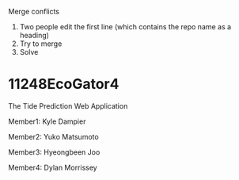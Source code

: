 Merge conflicts
1. Two people edit the first line (which contains the repo name as a heading)
2. Try to merge
3. Solve

# 11248EcoGator4
The Tide Prediction Web Application

Member1: Kyle Dampier

Member2: Yuko Matsumoto

Member3: Hyeongbeen Joo

Member4: Dylan Morrissey
